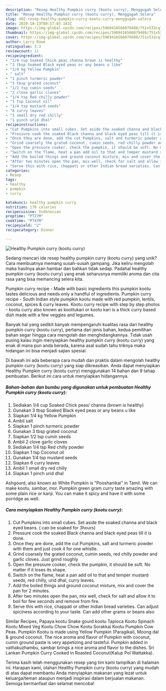 ```yaml
---
description: "Resep Healthy Pumpkin curry (kootu curry), Menggugah Selera"
title: "Resep Healthy Pumpkin curry (kootu curry), Menggugah Selera"
slug: 402-resep-healthy-pumpkin-curry-kootu-curry-menggugah-selera
date: 2020-10-23T00:57:03.103Z
image: https://img-global.cpcdn.com/recipes/5969416566079488/751x532cq70/healthy-pumpkin-curry-kootu-curry-recipe-main-photo.jpg
thumbnail: https://img-global.cpcdn.com/recipes/5969416566079488/751x532cq70/healthy-pumpkin-curry-kootu-curry-recipe-main-photo.jpg
cover: https://img-global.cpcdn.com/recipes/5969416566079488/751x532cq70/healthy-pumpkin-curry-kootu-curry-recipe-main-photo.jpg
author: Larry Rowe
ratingvalue: 3.3
reviewcount: 11
recipeingredient:
- "1/4 cup Soaked Chick peas channa brown is healthy"
- "3 tbsp Soaked Black eyed peas or any beans u like"
- "1/4 kg Yellow Pumpkin"
- " salt"
- "1 pinch turmeric powder"
- "3 tbsp grated coconut"
- "1/2 tsp cumin seeds"
- "2 clove garlic cloves"
- "1/4 tsp Red chilly powder"
- "1 tsp Coconut oil"
- "1/4 tsp mustard seeds"
- "6 curry leaves"
- "1 small dry red chilly"
- "1 pinch urid dhal"
recipeinstructions:
- "Cut Pumpkins into small cubes. Set aside the soaked channa and black eyed beans. ( can be soaked for 3hours)"
- "Pressure cook the soaked Black channa and black eyed peas till it is done."
- "Once they are done, add the cut Pumpkins, salt and turmeric powder with them and just cook it for one whistle."
- "Grind coarsely the grated coconut, cumin seeds, red chilly powder and garlic cloves. Just grind roughly"
- "Open the pressure cooker, check the pumpkin, it should be soft. No matter if it loses its shape."
- "Switch on the flame, heat a pan add oil to that and temper mustard seeds, red chilly, urid dhal, curry leaves."
- "Add the boiled things and ground coconut mixture, mix and cover the pan for 2 minutes."
- "After two minutes open the pan, mix well, check for salt and allow it to boil for few seconds and remove from fire."
- "Serve this with rice, chappati or other Indian bread varieties. Can adjust spiciness according to your taste. Can add other grams or beans also"
categories:
- Resep
tags:
- healthy
- pumpkin
- curry

katakunci: healthy pumpkin curry 
nutrition: 178 calories
recipecuisine: Indonesian
preptime: "PT27M"
cooktime: "PT47M"
recipeyield: "2"
recipecategory: Dinner

---
```



![Healthy Pumpkin curry (kootu curry)](https://img-global.cpcdn.com/recipes/5969416566079488/751x532cq70/healthy-pumpkin-curry-kootu-curry-recipe-main-photo.jpg)

Sedang mencari ide resep healthy pumpkin curry (kootu curry) yang unik? Cara membuatnya memang susah-susah gampang. Jika keliru mengolah maka hasilnya akan hambar dan bahkan tidak sedap. Padahal healthy pumpkin curry (kootu curry) yang enak seharusnya memiliki aroma dan cita rasa yang bisa memancing selera kita.

Pumpkin curry recipe - Made with basic ingredients this pumpkin kootu tastes delicious and needs only a handful of ingredients. Pumpkin curry recipe - South Indian style pumpkin kootu made with red pumpkin, lentils, coconut, spices &amp; curry leaves. Kootu curry recipe with step by step photos - kootu curry also known as koottukari or kootu kari is a thick curry based dish made with a few veggies and legumes.

Banyak hal yang sedikit banyak mempengaruhi kualitas rasa dari healthy pumpkin curry (kootu curry), pertama dari jenis bahan, kedua pemilihan bahan segar hingga cara mengolah dan menghidangkannya. Tidak usah pusing kalau ingin menyiapkan healthy pumpkin curry (kootu curry) yang enak di mana pun anda berada, karena asal sudah tahu triknya maka hidangan ini bisa menjadi sajian spesial.


Di bawah ini ada beberapa cara mudah dan praktis dalam mengolah healthy pumpkin curry (kootu curry) yang siap dikreasikan. Anda dapat menyiapkan Healthy Pumpkin curry (kootu curry) menggunakan 14 bahan dan 9 tahap pembuatan. Berikut ini cara untuk menyiapkan hidangannya.

<!--inarticleads1-->

##### Bahan-bahan dan bumbu yang digunakan untuk pembuatan Healthy Pumpkin curry (kootu curry):

1. Sediakan 1/4 cup Soaked Chick peas/ channa (brown is healthy)
1. Gunakan 3 tbsp Soaked Black eyed peas or any beans u like
1. Siapkan 1/4 kg Yellow Pumpkin
1. Ambil  salt
1. Siapkan 1 pinch turmeric powder
1. Gunakan 3 tbsp grated coconut
1. Siapkan 1/2 tsp cumin seeds
1. Ambil 2 clove garlic cloves
1. Sediakan 1/4 tsp Red chilly powder
1. Siapkan 1 tsp Coconut oil
1. Gunakan 1/4 tsp mustard seeds
1. Siapkan 6 curry leaves
1. Ambil 1 small dry red chilly
1. Siapkan 1 pinch urid dhal


Ashgourd, also known as White Pumpkin is &#34;Pooshanikai&#34; in Tamil. We can make kootu, sambar, mor. Pumpkin green gram curry taste amazing with some plain rice or kanji. You can make it spicy and have it with some porridge as well. 

<!--inarticleads2-->

##### Cara menyiapkan Healthy Pumpkin curry (kootu curry):

1. Cut Pumpkins into small cubes. Set aside the soaked channa and black eyed beans. ( can be soaked for 3hours)
1. Pressure cook the soaked Black channa and black eyed peas till it is done.
1. Once they are done, add the cut Pumpkins, salt and turmeric powder with them and just cook it for one whistle.
1. Grind coarsely the grated coconut, cumin seeds, red chilly powder and garlic cloves. Just grind roughly
1. Open the pressure cooker, check the pumpkin, it should be soft. No matter if it loses its shape.
1. Switch on the flame, heat a pan add oil to that and temper mustard seeds, red chilly, urid dhal, curry leaves.
1. Add the boiled things and ground coconut mixture, mix and cover the pan for 2 minutes.
1. After two minutes open the pan, mix well, check for salt and allow it to boil for few seconds and remove from fire.
1. Serve this with rice, chappati or other Indian bread varieties. Can adjust spiciness according to your taste. Can add other grams or beans also


Similar Recipes, Papaya kootu Snake gourd kootu Tapioca Kootu Spinach Kootu Mixed Veg Kootu Chow Chow Kootu Sorakkai Kootu Pumpkin Cow Peas. Pumpkin Kootu is made using Yellow Pumpkin (Paragikai), Moong dal &amp; ground coconut. The nice aroma and flavor of Pumpkin with coconut, cumin ground paste is very appetizing and tasteful. Pumpkin added in vathakuzhambu, sambar brings a nice aroma and flavor to the dishes. Sri Lankan Pumpkin Curry Cooked in Roasted Coconut(Kalup Pol Wattakka). 

Terima kasih telah menggunakan resep yang tim kami tampilkan di halaman ini. Harapan kami, olahan Healthy Pumpkin curry (kootu curry) yang mudah di atas dapat membantu Anda menyiapkan makanan yang lezat untuk keluarga/teman ataupun menjadi inspirasi dalam berjualan makanan. Semoga bermanfaat dan selamat mencoba!
